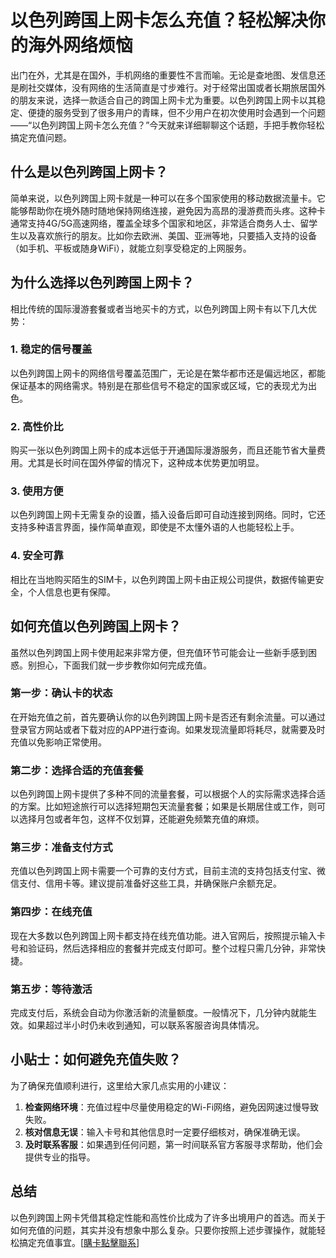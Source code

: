 # 以色列跨国上网卡怎么充值？轻松解决你的海外网络烦恼

出门在外，尤其是在国外，手机网络的重要性不言而喻。无论是查地图、发信息还是刷社交媒体，没有网络的生活简直是寸步难行。对于经常出国或者长期旅居国外的朋友来说，选择一款适合自己的跨国上网卡尤为重要。以色列跨国上网卡以其稳定、便捷的服务受到了很多用户的青睐，但不少用户在初次使用时会遇到一个问题——“以色列跨国上网卡怎么充值？”今天就来详细聊聊这个话题，手把手教你轻松搞定充值问题。

## 什么是以色列跨国上网卡？

简单来说，以色列跨国上网卡就是一种可以在多个国家使用的移动数据流量卡。它能够帮助你在境外随时随地保持网络连接，避免因为高昂的漫游费而头疼。这种卡通常支持4G/5G高速网络，覆盖全球多个国家和地区，非常适合商务人士、留学生以及喜欢旅行的朋友。比如你去欧洲、美国、亚洲等地，只要插入支持的设备（如手机、平板或随身WiFi），就能立刻享受稳定的上网服务。

## 为什么选择以色列跨国上网卡？

相比传统的国际漫游套餐或者当地买卡的方式，以色列跨国上网卡有以下几大优势：

### 1. 稳定的信号覆盖
以色列跨国上网卡的网络信号覆盖范围广，无论是在繁华都市还是偏远地区，都能保证基本的网络需求。特别是在那些信号不稳定的国家或区域，它的表现尤为出色。

### 2. 高性价比
购买一张以色列跨国上网卡的成本远低于开通国际漫游服务，而且还能节省大量费用。尤其是长时间在国外停留的情况下，这种成本优势更加明显。

### 3. 使用方便
以色列跨国上网卡无需复杂的设置，插入设备后即可自动连接到网络。同时，它还支持多种语言界面，操作简单直观，即使是不太懂外语的人也能轻松上手。

### 4. 安全可靠
相比在当地购买陌生的SIM卡，以色列跨国上网卡由正规公司提供，数据传输更安全，个人信息也更有保障。

## 如何充值以色列跨国上网卡？

虽然以色列跨国上网卡使用起来非常方便，但充值环节可能会让一些新手感到困惑。别担心，下面我们就一步步教你如何完成充值。

### 第一步：确认卡的状态
在开始充值之前，首先要确认你的以色列跨国上网卡是否还有剩余流量。可以通过登录官方网站或者下载对应的APP进行查询。如果发现流量即将耗尽，就需要及时充值以免影响正常使用。

### 第二步：选择合适的充值套餐
以色列跨国上网卡提供了多种不同的流量套餐，可以根据个人的实际需求选择合适的方案。比如短途旅行可以选择短期包天流量套餐；如果是长期居住或工作，则可以选择月包或者年包，这样不仅划算，还能避免频繁充值的麻烦。

### 第三步：准备支付方式
充值以色列跨国上网卡需要一个可靠的支付方式，目前主流的支持包括支付宝、微信支付、信用卡等。建议提前准备好这些工具，并确保账户余额充足。

### 第四步：在线充值
现在大多数以色列跨国上网卡都支持在线充值功能。进入官网后，按照提示输入卡号和验证码，然后选择相应的套餐并完成支付即可。整个过程只需几分钟，非常快捷。

### 第五步：等待激活
完成支付后，系统会自动为你激活新的流量额度。一般情况下，几分钟内就能生效。如果超过半小时仍未收到通知，可以联系客服咨询具体情况。

## 小贴士：如何避免充值失败？

为了确保充值顺利进行，这里给大家几点实用的小建议：

1. **检查网络环境**：充值过程中尽量使用稳定的Wi-Fi网络，避免因网速过慢导致失败。
2. **核对信息无误**：输入卡号和其他信息时一定要仔细核对，确保准确无误。
3. **及时联系客服**：如果遇到任何问题，第一时间联系官方客服寻求帮助，他们会提供专业的指导。

## 总结

以色列跨国上网卡凭借其稳定性能和高性价比成为了许多出境用户的首选。而关于如何充值的问题，其实并没有想象中那么复杂。只要你按照上述步骤操作，就能轻松搞定充值事宜。[[購卡點擊聯系](https://t.me/s/esim1088)]